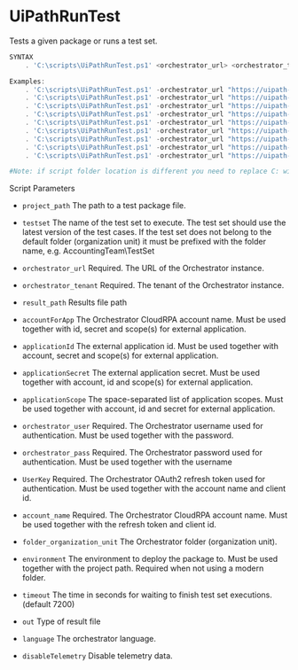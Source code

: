 
# UiPathRunTest
Tests a given package or runs a test set.
```PowerShell
SYNTAX
    . 'C:\scripts\UiPathRunTest.ps1' <orchestrator_url> <orchestrator_tenant> [-input_path <input_path>] [-project_path <package>] [-testset <testset>] [-orchestrator_user <orchestrator_user> -orchestrator_pass <orchestrator_pass>] [-UserKey <auth_token> -account_name <account_name>] [-accountForApp <account_for_app> -applicationId <application_id> -applicationSecret <application_secret> -applicationScope <applicationScope>] [-environment <environment>] [-folder_organization_unit <folder_organization_unit>] [-language <language>]

Examples:
    . 'C:\scripts\UiPathRunTest.ps1' -orchestrator_url "https://uipath-orchestrator.myorg.com" -orchestrator_tenant default -orchestrator_user admin -orchestrator_pass 123456 -testset "MyRobotTests"
    . 'C:\scripts\UiPathRunTest.ps1' -orchestrator_url "https://uipath-orchestrator.myorg.com" -orchestrator_tenant default -orchestrator_user admin -orchestrator_pass 123456 -project_path "C:\UiPath\Project\project.json" -environment TestingEnv
    . 'C:\scripts\UiPathRunTest.ps1' -orchestrator_url "https://uipath-orchestrator.myorg.com" -orchestrator_tenant default -orchestrator_user admin -orchestrator_pass 123456 -project_path "C:\UiPath\Project\project.json" -folder_organization_unit MyFolder
    . 'C:\scripts\UiPathRunTest.ps1' -orchestrator_url "https://uipath-orchestrator.myorg.com" -orchestrator_tenant default -orchestrator_user admin -orchestrator_pass 123456 -project_path "C:\UiPath\Project\project.json" -folder_organization_unit MyFolder -environment MyEnvironment
    . 'C:\scripts\UiPathRunTest.ps1' -orchestrator_url "https://uipath-orchestrator.myorg.com" -orchestrator_tenant default -accountForApp myAccountForExternalApp -applicationId myExternalAppId -applicationSecret myExternalAppSecret -applicationScope "OR.Folders.Read OR.Settings.Read" -testset "MyRobotTests"
    . 'C:\scripts\UiPathRunTest.ps1' -orchestrator_url "https://uipath-orchestrator.myorg.com" -orchestrator_tenant default -UserKey a7da29a2c93a717110a82 -account_name myAccount -testset "MyRobotTests"
    . 'C:\scripts\UiPathRunTest.ps1' -orchestrator_url "https://uipath-orchestrator.myorg.com" -orchestrator_tenant default -UserKey a7da29a2c93a717110a82 -account_name myAccount -project_path "C:\UiPath\Project\project.json" -environment TestingEnv --out junit
    . 'C:\scripts\UiPathRunTest.ps1' -orchestrator_url "https://uipath-orchestrator.myorg.com" -orchestrator_tenant default -UserKey a7da29a2c93a717110a82 -account_name myAccount -project_path "C:\UiPath\Project\project.json" -environment TestingEnv -result_path "C:\results.json" -out uipath -language en-US
    . 'C:\scripts\UiPathRunTest.ps1' -orchestrator_url "https://uipath-orchestrator.myorg.com" -orchestrator_tenant default -UserKey a7da29a2c93a717110a82 -account_name myAccount -project_path "C:\UiPath\Project\project.json" -environment TestingEnv -result_path "C:\results.json" -input_path "C:\UiPath\Project\input-params.json" -out uipath -language en-US

#Note: if script folder location is different you need to replace C: with directory folder (e.g. '[FOLDER_VARIABLE]\scripts\UiPathPack.ps1')
```
Script Parameters
- `project_path` 
     The path to a test package file.

- `testset` 
     The name of the test set to execute. The test set should use the latest version of the test cases. If the test set does not belong to the default folder (organization unit) it must be prefixed with the folder name, e.g. AccountingTeam\TestSet

- `orchestrator_url`
    Required. The URL of the Orchestrator instance.

- `orchestrator_tenant` 
    Required. The tenant of the Orchestrator instance.

- `result_path` 
    Results file path

- `accountForApp` 
    The Orchestrator CloudRPA account name. Must be used together with id, secret and scope(s) for external application.

- `applicationId` 
    The external application id. Must be used together with account, secret and scope(s) for external application.

- `applicationSecret` 
    The external application secret. Must be used together with account, id and scope(s) for external application.

- `applicationScope` 
    The space-separated list of application scopes. Must be used together with account, id and secret for external application.

- `orchestrator_user`
    Required. The Orchestrator username used for authentication. Must be used together with the password.

- `orchestrator_pass`
    Required. The Orchestrator password used for authentication. Must be used together with the username

- `UserKey`
    Required. The Orchestrator OAuth2 refresh token used for authentication. Must be used together with the account name and client id.

- `account_name`
    Required. The Orchestrator CloudRPA account name. Must be used together with the refresh token and client id.

- `folder_organization_unit`
    The Orchestrator folder (organization unit).

- `environment`
    The environment to deploy the package to. Must be used together with the project path. Required when not using a modern folder.

- `timeout`
    The time in seconds for waiting to finish test set executions. (default 7200) 

- `out`
    Type of result file 

- `language`
    The orchestrator language.

- `disableTelemetry`
    Disable telemetry data.